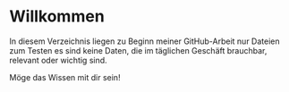 # Willkommen
In diesem Verzeichnis liegen zu Beginn meiner GitHub-Arbeit nur Dateien zum Testen  es sind keine Daten, die im täglichen Geschäft brauchbar, relevant oder wichtig sind.

Möge das Wissen mit dir sein!


